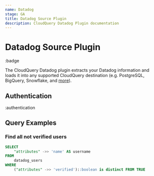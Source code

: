 ```yaml
---
name: Datadog
stage: GA
title: Datadog Source Plugin
description: CloudQuery Datadog Plugin documentation
---
```

# Datadog Source Plugin

:badge

The CloudQuery Datadog plugin extracts your Datadog information and loads it into any supported CloudQuery destination (e.g. PostgreSQL, BigQuery, Snowflake, and [more](/docs/plugins/destinations/overview)).

## Authentication

:authentication

## Query Examples

### Find all not verified users

```sql copy
SELECT 
    "attributes" ->> 'name' AS username
FROM
    datadog_users
WHERE
    ("attributes" ->> 'verified')::boolean is distinct FROM TRUE
```
